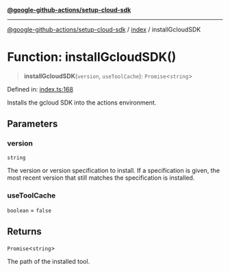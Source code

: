 [**@google-github-actions/setup-cloud-sdk**](../../README.md)

***

[@google-github-actions/setup-cloud-sdk](../../modules.md) / [index](../README.md) / installGcloudSDK

# Function: installGcloudSDK()

> **installGcloudSDK**(`version`, `useToolCache`): `Promise`\<`string`\>

Defined in: [index.ts:168](https://github.com/google-github-actions/setup-cloud-sdk/blob/main/src/index.ts#L168)

Installs the gcloud SDK into the actions environment.

## Parameters

### version

`string`

The version or version specification to install. If a
specification is given, the most recent version that still matches the
specification is installed.

### useToolCache

`boolean` = `false`

## Returns

`Promise`\<`string`\>

The path of the installed tool.
